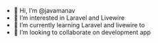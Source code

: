 - 👋 Hi, I’m @javamanav
- 👀 I’m interested in Laravel and Livewire
- 🌱 I’m currently learning Laravel and livewire to
- 💞️ I’m looking to collaborate on development app

<!---
javamanav/javamanav is a ✨ special ✨ repository because its `README.md` (this file) appears on your GitHub profile.
You can click the Preview link to take a look at your changes.
--->
